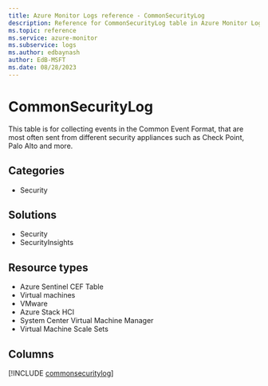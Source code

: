 ```yaml
---
title: Azure Monitor Logs reference - CommonSecurityLog
description: Reference for CommonSecurityLog table in Azure Monitor Logs.
ms.topic: reference
ms.service: azure-monitor
ms.subservice: logs
ms.author: edbaynash
author: EdB-MSFT
ms.date: 08/28/2023
---
```


# CommonSecurityLog

This table is for collecting events in the Common Event Format, that are most often sent from different security appliances such as Check Point, Palo Alto and more.

## Categories

- Security
## Solutions

- Security
- SecurityInsights
## Resource types

- Azure Sentinel CEF Table
- Virtual machines
- VMware
- Azure Stack HCI
- System Center Virtual Machine Manager
- Virtual Machine Scale Sets

            


## Columns
  
[!INCLUDE [commonsecuritylog](../includes/commonsecuritylog-include.md)]

